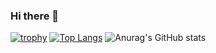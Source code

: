 ### Hi there 👋
[![trophy](https://github-profile-trophy.vercel.app/?username=takechiyo-19940627)](https://github.com/ryo-ma/github-profile-trophy)
[![Top Langs](https://github-readme-stats.vercel.app/api/top-langs/?username=takechiyo-19940627&layout=compact)](https://github.com/anuraghazra/github-readme-stats)
![Anurag's GitHub stats](https://github-readme-stats.vercel.app/api?username=takechiyo-19940627&count_private=true)

<!--
**takechiyo-19940627/takechiyo-19940627** is a ✨ _special_ ✨ repository because its `README.md` (this file) appears on your GitHub profile.

Here are some ideas to get you started:

- 🔭 I’m currently working on ...
- 🌱 I’m currently learning ...
- 👯 I’m looking to collaborate on ...
- 🤔 I’m looking for help with ...
- 💬 Ask me about ...
- 📫 How to reach me: ...
- 😄 Pronouns: ...
- ⚡ Fun fact: ...
-->
